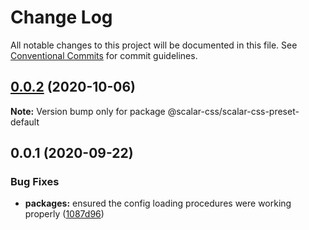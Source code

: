# Change Log

All notable changes to this project will be documented in this file.
See [Conventional Commits](https://conventionalcommits.org) for commit guidelines.

## [0.0.2](https://github.com/scalar-css/scalar-css/compare/@scalar-css/scalar-css-preset-default@0.0.1...@scalar-css/scalar-css-preset-default@0.0.2) (2020-10-06)

**Note:** Version bump only for package @scalar-css/scalar-css-preset-default





## 0.0.1 (2020-09-22)


### Bug Fixes

* **packages:** ensured the config loading procedures were working properly ([1087d96](https://github.com/scalar-css/scalar-css/commit/1087d96f8a9b675933c4ec41c7074d2b66f5e065))
